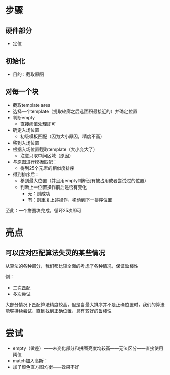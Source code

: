 # 步骤

## 硬件部分

* 定位

## 初始化

* 目的：截取原图

## 对每一个块

* 截取template area
* 选择一个template（提取轮廓之后选面积最接近的）并确定位置
* 判断empty
  * 直接阈值处理即可
* 确定入场位置
  * 初级模板匹配（因为大小原因，精度不高）
* 移到入场位置
* 根据入场位置截取template（大小变大了）
  * 注意只取中间区域（原因）
* 与原图进行模板匹配：
  * 得到25个元素的相似度排序
* 得到排序后：
  * 移到最大位置（并且用empty判断没有被占用或者尝试过的位置）
  * 判断上一位置操作前后是否有变化
    * 无：则成功
    * 有：则重复上述操作，移动到下一排序位置

至此：一个拼图块完成，循环25次即可



# 亮点

## 可以应对匹配算法失灵的某些情况

从算法的各种部分，我们都比较全面的考虑了各种情况，保证鲁棒性

例：

* 二次匹配
* 多次尝试

大部分情况下匹配算法精度较高，但是当最大排序并不是正确位置时，我们的算法能够持续尝试，直到找到正确位置，具有较好的鲁棒性



# 尝试

* empty（做差）——未变化部分和拼图亮度均较高——无法区分——直接使用阈值
* match加入高斯：
* 加了颜色直方图均衡——效果不好



